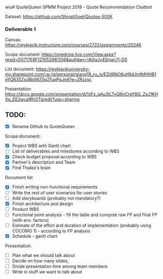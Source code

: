 wiu# QuoteQueen
SPMM Project 2019 - Quote Recommendation Chatbot


Dataset:
https://github.com/ShivaliGoel/Quotes-500K

### Deliverable 1
Canvas: https://reykjavik.instructure.com/courses/2722/assignments/20246

Scope document:
https://onedrive.live.com/View.aspx?resid=D0717E8F12105298!206&authkey=!AGgJv4Sman7l-D0

List document: 
https://reykjavikuniversity-my.sharepoint.com/:w:/g/personal/giang19_ru_is/EZd9NO6uhRdJmfkfHHB1eYQB35ZjujBbIWZ5qZfupPpJnA?e=ZRzzsc

Presentation:
https://docs.google.com/presentation/d/1zFz_qAu3tLTyQ6nCrpYBG_ZsJ1KHXq_EE2wcafRh0Tg/edit?usp=sharing


## TODO:
- [x] Rename Github to QuoteQueen

Scope document:
- [x] Project WBS with Gantt chart
- [ ] List of deliverables and milestones according to WBS
- [x] Check budget proposal according to WBS
- [x] Partner's description and Team
- [x] Find Thalea's brain

Document list
- [x] Finish writing non-functional requirements
- [ ] Write the rest of user scenarios for user stories
- [ ] Add storyboards (probably not mandatory?)
- [x] Finish architecture and design
- [ ] Product WBS
- [ ] Functional point analysis - fill the table and compute raw FP and final FP (with env. factors)
- [ ] Estimate of the effort and duration of implementation (probably using COCOMO 1) - according to FP analysis
- [x] Schedule - gantt chart

Presentation:
- [ ] Plan what we should talk about
- [ ] Decide on how many slides, 
- [ ] Divide presentation time among team members
- [ ] Write in stuff we want to talk about
